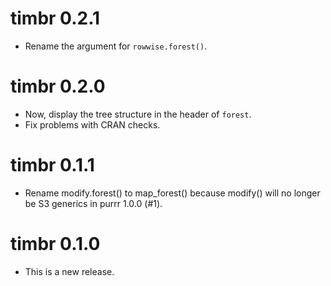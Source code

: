 # timbr 0.2.1

* Rename the argument for `rowwise.forest()`.

# timbr 0.2.0

* Now, display the tree structure in the header of `forest`.
* Fix problems with CRAN checks.

# timbr 0.1.1

* Rename modify.forest() to map_forest() because modify() will no longer be S3 
generics in purrr 1.0.0 (#1).

# timbr 0.1.0

* This is a new release.
